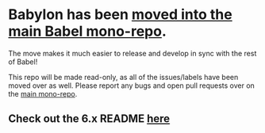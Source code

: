 # Babylon has been [moved into the main Babel mono-repo](https://github.com/babel/babel/tree/master/packages/babylon).

The move makes it much easier to release and develop in sync with the rest of Babel!

This repo will be made read-only, as all of the issues/labels have been moved over as well. Please report any bugs and open pull requests over on the [main mono-repo](https://github.com/babel/babel).

## Check out the 6.x README [here](https://github.com/babel/babylon/blob/6.x/README.md)
